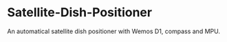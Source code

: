 # Satellite-Dish-Positioner
An automatical satellite dish positioner with Wemos D1, compass and MPU.
